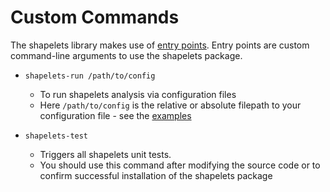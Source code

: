 # Custom Commands

The shapelets library makes use of [entry points](https://packaging.python.org/en/latest/specifications/entry-points/).
Entry points are custom command-line arguments to use the shapelets package.

* `shapelets-run /path/to/config`
    * To run shapelets analysis via configuration files 
    * Here `/path/to/config` is the relative or absolute filepath to your configuration file - see the [examples](https://uw-comphys.github.io/shapelets/shapelets/docs.html)

* `shapelets-test`
    * Triggers all shapelets unit tests. 
    * You should use this command after modifying the source code or to confirm successful installation of the shapelets package